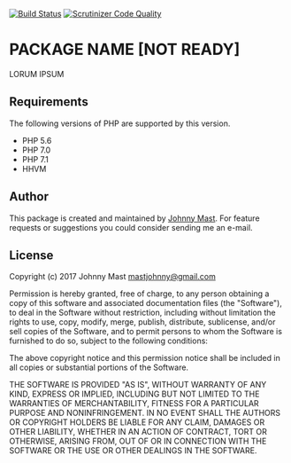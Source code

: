 
[![Build Status](https://travis-ci.org/johnnymast/ssl_certificate.svg?branch=master)](https://travis-ci.org/johnnymast/ssl_certificate)
[![Scrutinizer Code Quality](https://scrutinizer-ci.com/g/johnnymast/ssl_certificate/badges/quality-score.png?b=master)](https://scrutinizer-ci.com/g/johnnymast/ssl_certificate/?branch=master)

# PACKAGE NAME [NOT READY]

LORUM IPSUM

## Requirements

The following versions of PHP are supported by this version.

+ PHP 5.6
+ PHP 7.0
+ PHP 7.1
+ HHVM


## Author

This package is created and maintained by [Johnny Mast](mailto:mastjohnny@gmail.com). For feature requests or suggestions you could consider sending me an e-mail.

## License

Copyright (c) 2017 Johnny Mast <mastjohnny@gmail.com>

Permission is hereby granted, free of charge, to any person obtaining a copy
of this software and associated documentation files (the "Software"), to deal
in the Software without restriction, including without limitation the rights
to use, copy, modify, merge, publish, distribute, sublicense, and/or sell
copies of the Software, and to permit persons to whom the Software is
furnished to do so, subject to the following conditions:

The above copyright notice and this permission notice shall be included in all copies or substantial portions of the Software.

THE SOFTWARE IS PROVIDED "AS IS", WITHOUT WARRANTY OF ANY KIND, EXPRESS OR IMPLIED, INCLUDING BUT NOT LIMITED TO THE WARRANTIES OF MERCHANTABILITY, FITNESS FOR A PARTICULAR PURPOSE AND NONINFRINGEMENT. IN NO EVENT SHALL THE AUTHORS OR COPYRIGHT HOLDERS BE LIABLE FOR ANY CLAIM, DAMAGES OR OTHER LIABILITY, WHETHER IN AN ACTION OF CONTRACT, TORT OR OTHERWISE, ARISING FROM, OUT OF OR IN CONNECTION WITH THE SOFTWARE OR THE USE OR OTHER DEALINGS IN THE SOFTWARE.